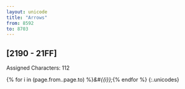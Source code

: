 ```yaml
---
layout: unicode
title: "Arrows"
from: 8592
to: 8703
---
```


## 	[2190 - 21FF]

Assigned Characters: 112

{% for i in (page.from..page.to) %}<i>&#{{i}};</i>{% endfor %}
{:.unicodes}

